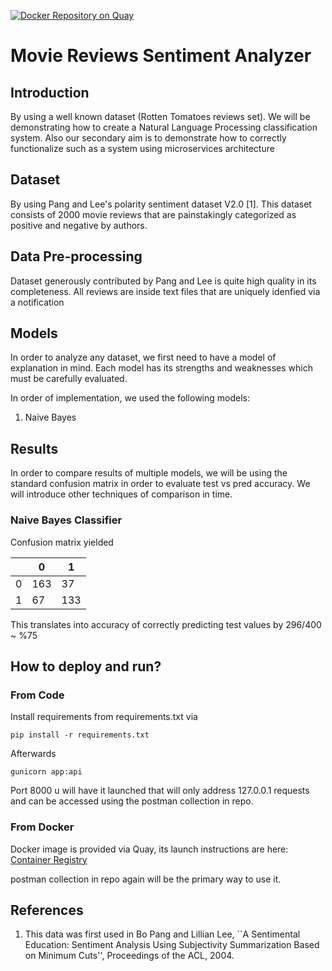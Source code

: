 [![Docker Repository on Quay](https://quay.io/repository/wehouse/movie-reviews-sentiment-analyzer/status "Docker Repository on Quay")](https://quay.io/repository/wehouse/movie-reviews-sentiment-analyzer)
# Movie Reviews Sentiment Analyzer

## Introduction
By using a well known dataset (Rotten Tomatoes reviews set). We will be demonstrating how to create a Natural Language Processing
classification system. Also our secondary aim is to demonstrate how to correctly functionalize such as a system using
microservices architecture

## Dataset
By using Pang and Lee's polarity sentiment dataset V2.0 [1]. This dataset consists of 2000 movie reviews that are painstakingly
categorized as positive and negative by authors. 

## Data Pre-processing
Dataset generously contributed by Pang and Lee is quite high quality in its completeness. All reviews are inside text files
that are uniquely idenfied via a notification

## Models
In order to analyze any dataset, we first need to have a model of explanation in mind. Each model has its strengths and
weaknesses which must be carefully evaluated.

In order of implementation, we used the following models:
1. Naive Bayes

## Results
In order to compare results of multiple models, we will be using the standard confusion matrix in order to evaluate test vs pred
accuracy. We will introduce other techniques of comparison in time.

### Naive Bayes Classifier
Confusion matrix yielded

|   	| 0  	| 1  	|
|---	|---	|---	|
| 0  	| 163  	| 37  	|
| 1  	| 67  	| 133  	|

This translates into accuracy of correctly predicting test values by 296/400 ~ %75


## How to deploy and run?
### From Code
Install requirements from requirements.txt via 
```
pip install -r requirements.txt
```
Afterwards
```
gunicorn app:api
```
Port 8000 u will have it launched that will only address 127.0.0.1 requests and can be accessed using the postman collection in repo.

### From Docker
Docker image is provided via Quay, its launch instructions are here:
[Container Registry](https://quay.io/repository/wehouse/movie-reviews-sentiment-analyzer?tab=settings)

postman collection in repo again will be the primary way to use it.

## References
1. This data was first used in Bo Pang and Lillian Lee,
``A Sentimental Education: Sentiment Analysis Using Subjectivity Summarization 
Based on Minimum Cuts'',  Proceedings of the ACL, 2004.